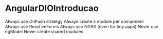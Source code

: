 # AngularDIOIntroducao
Always use OnPush strategy
Always create a module per component
Always use ReactiveForms
Always use NGRX (even for tiny apps)
Never use ngModel
Never create shared modules
